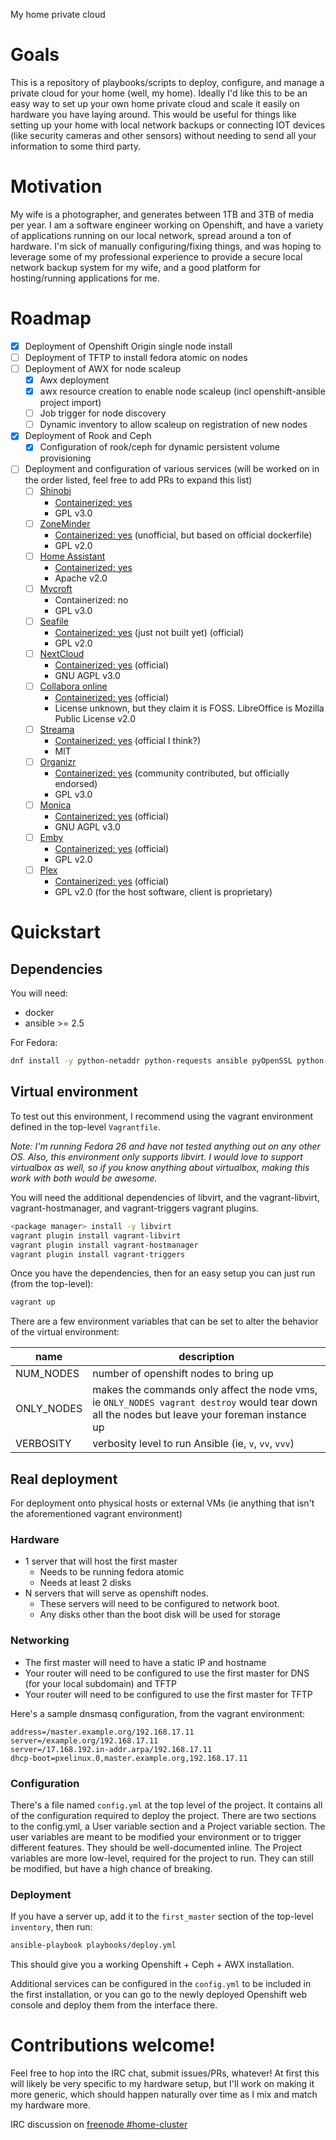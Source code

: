 My home private cloud

# Goals
This is a repository of playbooks/scripts to deploy, configure, and manage a private cloud for your home (well, my home). Ideally I'd like this to be an easy way to set up your own home private cloud and scale it easily on hardware you have laying around. This would be useful for things like setting up your home with local network backups or connecting IOT devices (like security cameras and other sensors) without needing to send all your information to some third party.

# Motivation
My wife is a photographer, and generates between 1TB and 3TB of media per year. I am a software engineer working on Openshift, and have a variety of applications running on our local network, spread around a ton of hardware. I'm sick of manually configuring/fixing things, and was hoping to leverage some of my professional experience to provide a secure local network backup system for my wife, and a good platform for hosting/running applications for me.

# Roadmap
- [x] Deployment of Openshift Origin single node install
- [ ] Deployment of TFTP to install fedora atomic on nodes
- [ ] Deployment of AWX for node scaleup
    - [x] Awx deployment
    - [x] awx resource creation to enable node scaleup (incl openshift-ansible project import)
    - [ ] Job trigger for node discovery
    - [ ] Dynamic inventory to allow scaleup on registration of new nodes
- [x] Deployment of Rook and Ceph
  - [x] Configuration of rook/ceph for dynamic persistent volume provisioning
- [ ] Deployment and configuration of various services (will be worked on in the order listed, feel free to add PRs to expand this list)
  - [ ] [Shinobi](https://moeiscool.github.io/Shinobi/)
    - [Containerized: yes](https://hub.docker.com/r/moeiscool/docker-shinobi/)
    - GPL v3.0
  - [ ] [ZoneMinder](https://zoneminder.com/)
    - [Containerized: yes](https://hub.docker.com/r/kylejohnson/zoneminder/) (unofficial, but based on official dockerfile)
    - GPL v2.0
  - [ ] [Home Assistant](https://home-assistant.io/)
    - [Containerized: yes](https://hub.docker.com/r/homeassistant/home-assistant/)
    - Apache v2.0
  - [ ] [Mycroft](https://mycroft.ai)
    - Containerized: no
    - GPL v3.0
  - [ ] [Seafile](https://www.seafile.com/en/home/)
    - [Containerized: yes](https://github.com/haiwen/seafile-docker) (just not built yet) (official)
    - GPL v2.0
  - [ ] [NextCloud](https://nextcloud.com/)
    - [Containerized: yes](https://hub.docker.com/_/nextcloud/) (official)
    - GNU AGPL v3.0
  - [ ] [Collabora online](https://www.collaboraoffice.com/)
    - [Containerized: yes](https://hub.docker.com/r/collabora/code/) (official)
    - License unknown, but they claim it is FOSS. LibreOffice is Mozilla Public License v2.0
  - [ ] [Streama](https://streamaserver.org)
      - [Containerized: yes](https://hub.docker.com/r/gkiko/streama) (official I think?)
      - MIT
  - [ ] [Organizr](https://github.com/causefx/Organizr)
    - [Containerized: yes](https://hub.docker.com/r/lsiocommunity/organizr/) (community contributed, but officially endorsed)
    - GPL v3.0
  - [ ] [Monica](https://monicahq.com/)
    - [Containerized: yes](https://hub.docker.com/r/monicahq/monicahq/) (official)
    - GNU AGPL v3.0
  - [ ] [Emby](https://emby.media/)
    - [Containerized: yes](https://hub.docker.com/r/emby/embyserver/) (official)
    - GPL v2.0
  - [ ] [Plex](https://www.plex.tv/)
    - [Containerized: yes](https://hub.docker.com/r/plexinc/pms-docker/) (official)
    - GPL v2.0 (for the host software, client is proprietary)


# Quickstart

## Dependencies
You  will need:
- docker
- ansible >= 2.5

For Fedora:

```bash
dnf install -y python-netaddr python-requests ansible pyOpenSSL python-cryptography python-lxml
```

## Virtual environment
To test out this environment, I recommend using the vagrant environment defined in the top-level `Vagrantfile`.

_Note: I'm running Fedora 26 and have not tested anything out on any other OS. Also,
this environment only supports libvirt. I would love to support virtualbox as well,
so if you know anything about virtualbox, making this work with both would be awesome._

You will need the additional dependencies of libvirt,
and the vagrant-libvirt, vagrant-hostmanager, and vagrant-triggers vagrant plugins.

```bash
<package manager> install -y libvirt
vagrant plugin install vagrant-libvirt
vagrant plugin install vagrant-hostmanager
vagrant plugin install vagrant-triggers
```

Once you have the dependencies, then for an easy setup you can just run (from the top-level):

```bash
vagrant up
```

There are a few environment variables that can be set to alter the behavior of the virtual environment:

| name | description |
|------|-------------|
|NUM_NODES | number of openshift nodes to bring up|
|ONLY_NODES | makes the commands only affect the node vms, ie `ONLY_NODES vagrant destroy` would tear down all the nodes but leave your foreman instance up|
|VERBOSITY | verbosity level to run Ansible (ie, `v`, `vv`, `vvv`)|


## Real deployment

For deployment onto physical hosts or external VMs (ie anything that isn't the aforementioned vagrant environment)

### Hardware
- 1 server that will host the first master
    - Needs to be running fedora atomic
    - Needs at least 2 disks
- N servers that will serve as openshift nodes.
    - These servers will need to be configured to network boot.
    - Any disks other than the boot disk will be used for storage

### Networking
- The first master will need to have a static IP and hostname
- Your router will need to be configured to use the first master for DNS (for your local subdomain) and TFTP
- Your router will need to be configured to use the first master for TFTP

Here's a sample dnsmasq configuration, from the vagrant environment:

```
address=/master.example.org/192.168.17.11
server=/example.org/192.168.17.11
server=/17.168.192.in-addr.arpa/192.168.17.11
dhcp-boot=pxelinux.0,master.example.org,192.168.17.11
```

### Configuration

There's a file named `config.yml` at the top level of the project. It contains all of the configuration required to deploy
the project. There are two sections to the config.yml, a User variable section and a Project variable section. The user
variables are meant to be modified your environment or to trigger different features. They should be well-documented inline.
The Project variables are more low-level, required for the project to run. They can still be modified, but have a high chance
of breaking.

### Deployment

If you have a server up, add it to the `first_master` section of the top-level `inventory`, then run:

```bash
ansible-playbook playbooks/deploy.yml
```

This should give you a working Openshift + Ceph + AWX installation.

Additional services can be configured in the `config.yml` to be included in the first installation, or you can go
to the newly deployed Openshift web console and deploy them from the interface there.


# Contributions welcome!

Feel free to hop into the IRC chat, submit issues/PRs, whatever! At first this will likely be very specific to my hardware setup, but I'll work on making it more generic, which should happen naturally over time as I mix and match my hardware more.

IRC discussion on [freenode #home-cluster](https://kiwiirc.com/client/irc.freenode.net/#home-cluster)
